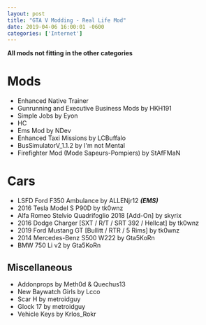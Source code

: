 ```yaml
--- 
layout: post
title: "GTA V Modding - Real Life Mod"
date: 2019-04-06 16:00:01 -0600
categories: ['Internet']
--- 
```


__All mods not fitting in the other categories__

# Mods
* Enhanced Native Trainer
* Gunrunning and Executive Business Mods by HKH191
* Simple Jobs by Eyon
* HC
* Ems Mod by NDev
* Enhanced Taxi Missions by LCBuffalo
* BusSimulatorV_1.1.2 by I'm not Mental
* Firefighter Mod (Mode Sapeurs-Pompiers) by StAfFMaN

# Cars
* LSFD Ford F350 Ambulance by ALLENjr12 ___(EMS)___
* 2016 Tesla Model S P90D by tk0wnz
* Alfa Romeo Stelvio Quadrifoglio 2018 [Add-On] by skyrix
* 2016 Dodge Charger [SXT / R/T / SRT 392 / Hellcat] by tk0wnz
* 2019 Ford Mustang GT [Bullitt / RTR / 5 Rims] by tk0wnz
* 2014 Mercedes-Benz S500 W222 by Gta5KoRn
* BMW 750 Li v2 by Gta5KoRn

## Miscellaneous

* Addonprops by Meth0d & Quechus13
* New Baywatch Girls by Lcco
* Scar H by metroidguy
* Glock 17 by metroidguy
* Vehicle Keys by Krlos_Rokr

